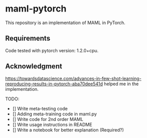 # maml-pytorch

This repository is an implementation of MAML in PyTorch.


## Requirements

Code tested with pytorch version: 1.2.0+cpu.

## Acknowledgment

https://towardsdatascience.com/advances-in-few-shot-learning-reproducing-results-in-pytorch-aba70dee541d helped me in the implementation.


TODO:
- [] Write meta-testing code
- [] Adding meta-training code in maml.py
- [] Write code for 2nd order MAML
- [] Write usage instructions in README
- [] Write a notebook for better explanation (Required?)
